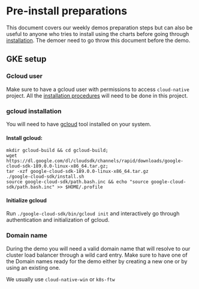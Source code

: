 # Pre-install preparations

This document covers our weekly demos preparation steps but can also be useful to anyone who tries to install using the charts before going through [installation](../installation/README.md).
The demoer need to go throw this document before the demo.

## GKE setup

### Gcloud user

Make sure to have a gcloud user with permissions to access `cloud-native` project. All the [installation procedures](../installation/README.md) will need to be done
in this project.

### gcloud installation

You will need to have [gcloud](https://cloud.google.com/sdk/gcloud/) tool installed on your system.

#### Install gcloud:

```
mkdir gcloud-build && cd gcloud-build;
wget https://dl.google.com/dl/cloudsdk/channels/rapid/downloads/google-cloud-sdk-189.0.0-linux-x86_64.tar.gz;
tar -xzf google-cloud-sdk-189.0.0-linux-x86_64.tar.gz
./google-cloud-sdk/install.sh
source google-cloud-sdk/path.bash.inc && echo "source google-cloud-sdk/path.bash.inc" >> $HOME/.profile
```

#### Initialize gcloud

Run `./google-cloud-sdk/bin/gcloud init` and interactively go through authentication and initialization of gcloud.

### Domain name

During the demo you will need a valid domain name that will resolve to our cluster load balancer through a wild card entry.
Make sure to have one of the Domain names ready for the demo either by creating a new one or by using an existing one.

We usually use `cloud-native-win` or `k8s-ftw`

